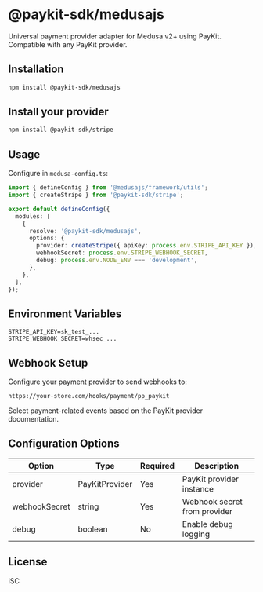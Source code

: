 # @paykit-sdk/medusajs

Universal payment provider adapter for Medusa v2+ using PayKit. Compatible with any PayKit provider.

## Installation

```bash
npm install @paykit-sdk/medusajs
```

## Install your provider

```bash
npm install @paykit-sdk/stripe
```

## Usage

Configure in `medusa-config.ts`:

```typescript
import { defineConfig } from '@medusajs/framework/utils';
import { createStripe } from '@paykit-sdk/stripe';

export default defineConfig({
  modules: [
    {
      resolve: '@paykit-sdk/medusajs',
      options: {
        provider: createStripe({ apiKey: process.env.STRIPE_API_KEY }),
        webhookSecret: process.env.STRIPE_WEBHOOK_SECRET,
        debug: process.env.NODE_ENV === 'development',
      },
    },
  ],
});
```

## Environment Variables

```env
STRIPE_API_KEY=sk_test_...
STRIPE_WEBHOOK_SECRET=whsec_...
```

## Webhook Setup

Configure your payment provider to send webhooks to:

```
https://your-store.com/hooks/payment/pp_paykit
```

Select payment-related events based on the PayKit provider documentation.

## Configuration Options

| Option        | Type           | Required | Description                  |
| ------------- | -------------- | -------- | ---------------------------- |
| provider      | PayKitProvider | Yes      | PayKit provider instance     |
| webhookSecret | string         | Yes      | Webhook secret from provider |
| debug         | boolean        | No       | Enable debug logging         |

## License

ISC
